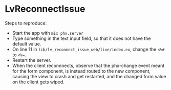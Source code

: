# LvReconnectIssue

Steps to reproduce:

  * Start the app with `mix phx.server`
  * Type something in the text input field, so that it does not have the default value.
  * On line 11 in `lib/lv_reconnect_issue_web/live/index.ex`,
  change the `<%#` to `<%=`.
  * Restart the server.
  * When the client reconnnects, observe that the phx-change event meant for the form component, is instead routed to
  the new component, causing the view to crash and get restarted, and the changed
  form value on the client gets wiped.
